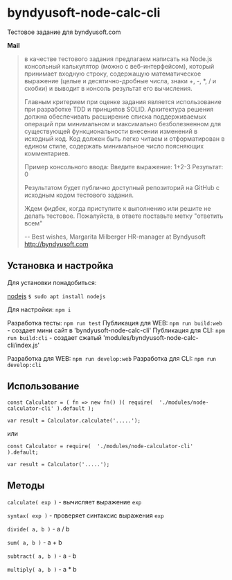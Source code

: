 # byndyusoft-node-calc-cli
Тестовое задание для byndyusoft.com

**Mail**

> в качестве тестового задания предлагаем написать на Node.js консольный калькулятор (можно с веб-интерфейсом), который принимает входную строку, содержащую математическое выражение (целые и десятично-дробные числа, знаки +, -, *, / и скобки) и выводит в консоль результат его вычисления.
>
> Главным критерием при оценке задания является использование при разработке TDD и принципов SOLID. Архитектура решения должна обеспечивать расширение списка поддерживаемых операций при минимальном и максимально безболезненном для существующей функциональности внесении изменений в исходный код. Код должен быть легко читаем и отформатирован в едином стиле, содержать минимальное число поясняющих комментариев.
>
> Пример консольного ввода:
> Введите выражение: 1+2-3
> Результат: 0
>
> Результатом будет публично доступный репозиторий на GitHub с исходным кодом тестового задания.
>
> Ждем фидбек, когда приступите к выполнению или решите не делать тестовое. Пожалуйста, в ответе поставьте метку "ответить всем"
>
> -- 
> Best wishes,
> Margarita Milberger
> HR-manager at Byndyusoft http://byndyusoft.com

## Установка и настройка

Для установки понадобиться:

[nodejs](https://nodejs.org/ "nodejs") ```$ sudo apt install nodejs```

Для настройки: ```npm i```


Разработка тесты: ```npm run test```
Публикация для WEB: ```npm run build:web``` - создает мини сайт в 'byndyusoft-node-calc-cli'
Публикация для CLI: ```npm run build:cli``` - создает сжатый 'modules/byndyusoft-node-calc-cli/index.js'

Разработка для WEB: ```npm run develop:web```
Разработка для CLI: ```npm run develop:cli```

## Использование

```
const Calculator = ( fn => new fn() )( require(  './modules/node-calculator-cli' ).default );

var result = Calculator.calculate('.....');

```

или

```
const Calculator = require(  './modules/node-calculator-cli' ).default;

var result = Calculator('.....');
```

## Методы

`calculate( exp )` - вычисляет выражение `exp`

`syntax( exp )` - проверяет синтаксис  выражения `exp`

`divide( a, b )` - a / b

`sum( a, b )` - a + b

`subtract( a, b )` - a - b

`multiply( a, b )` - a * b
